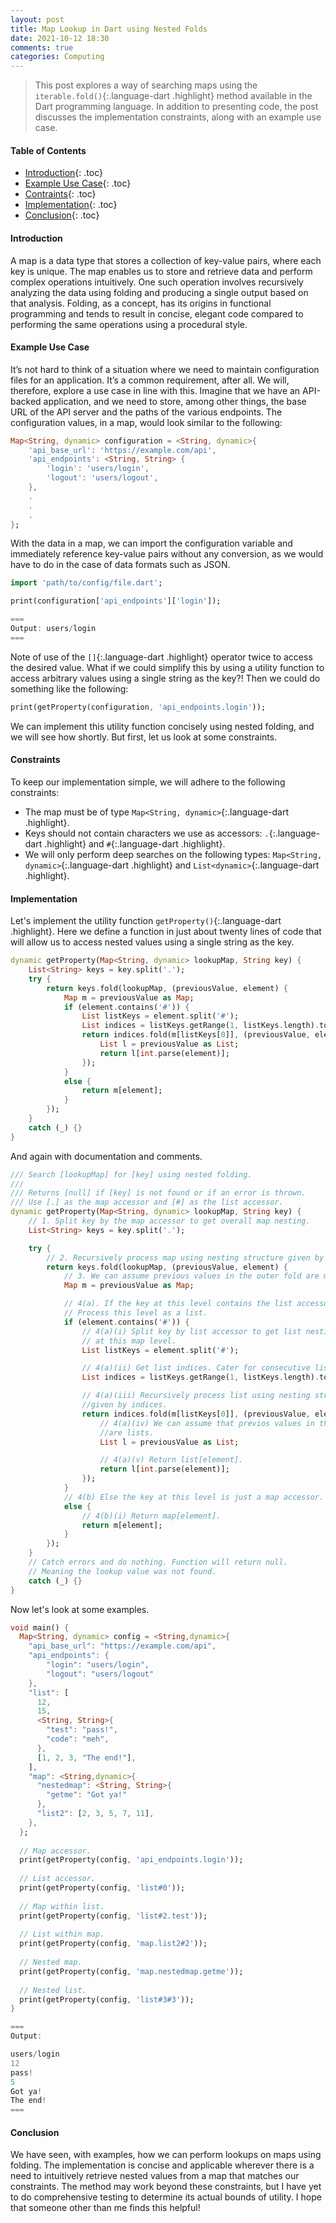 ```yaml
---
layout: post
title: Map Lookup in Dart using Nested Folds
date: 2021-10-12 18:30
comments: true
categories: Computing
---
```

> This post explores a way of searching maps using the `iterable.fold()`{:.language-dart .highlight} method available in the Dart programming language. In addition to presenting code, the post discusses the implementation constraints, along with an example use case.

#### Table of Contents
* [Introduction](#introduction){: .toc}
* [Example Use Case](#example-use-case){: .toc}
* [Contraints](#constraints){: .toc}
* [Implementation](#implementation){: .toc}
* [Conclusion](#conclusion){: .toc}

#### Introduction

A map is a data type that stores a collection of key-value pairs, where each key is unique. The map enables us to store and retrieve data and perform complex operations intuitively. One such operation involves recursively analyzing the data using folding and producing a single output based on that analysis. Folding, as a concept, has its origins in functional programming and tends to result in concise, elegant code compared to performing the same operations using a procedural style.

#### Example Use Case

It’s not hard to think of a situation where we need to maintain configuration files for an application. It’s a common requirement, after all. We will, therefore, explore a use case in line with this. Imagine that we have an API-backed application, and we need to store, among other things, the base URL of the API server and the paths of the various endpoints. The configuration values, in a map, would look similar to the following:

```dart
Map<String, dynamic> configuration = <String, dynamic>{
    'api_base_url': 'https://example.com/api',
    'api_endpoints': <String, String> {
        'login': 'users/login',
        'logout': 'users/logout',
    },
    .
    .
    .
};
```

With the data in a map, we can import the configuration variable and immediately reference key-value pairs without any conversion, as we would have to do in the case of data formats such as JSON.

```dart
import 'path/to/config/file.dart';

print(configuration['api_endpoints']['login']);

===
Output: users/login
===
```

Note of use of the `[]`{:.language-dart .highlight} operator twice to access the desired value. What if we could simplify this by using a utility function to access arbitrary values using a single string as the key?! Then we could do something like the following:

```dart
print(getProperty(configuration, 'api_endpoints.login'));
```

We can implement this utility function concisely using nested folding, and we will see how shortly. But first, let us look at some constraints.

#### Constraints

To keep our implementation simple, we will adhere to the following constraints:

* The map must be of type `Map<String, dynamic>`{:.language-dart .highlight}.
* Keys should not contain characters we use as accessors: `.`{:.language-dart .highlight} and `#`{:.language-dart .highlight}.
* We will only perform deep searches on the following types: `Map<String, dynamic>`{:.language-dart .highlight} and `List<dynamic>`{:.language-dart .highlight}.

#### Implementation

Let's implement the utility function `getProperty()`{:.language-dart .highlight}. Here we define a function in just about twenty lines of code that will allow us to access nested values using a single string as the key.

```dart
dynamic getProperty(Map<String, dynamic> lookupMap, String key) {
    List<String> keys = key.split('.');
    try {
        return keys.fold(lookupMap, (previousValue, element) {
            Map m = previousValue as Map;
            if (element.contains('#')) {
                List listKeys = element.split('#');
                List indices = listKeys.getRange(1, listKeys.length).toList();
                return indices.fold(m[listKeys[0]], (previousValue, element) {
                    List l = previousValue as List;
                    return l[int.parse(element)];
                });
            }
            else {
                return m[element];
            }
        });
    }
    catch (_) {}
}
```

And again with documentation and comments.

```dart
/// Search [lookupMap] for [key] using nested folding.
///
/// Returns [null] if [key] is not found or if an error is thrown.
/// Use [.] as the map accessor and [#] as the list accessor.
dynamic getProperty(Map<String, dynamic> lookupMap, String key) {
    // 1. Split key by the map accessor to get overall map nesting.
    List<String> keys = key.split('.');

    try {
        // 2. Recursively process map using nesting structure given by keys.
        return keys.fold(lookupMap, (previousValue, element) {
            // 3. We can assume previous values in the outer fold are maps.
            Map m = previousValue as Map;

            // 4(a). If the key at this level contains the list accessor
            // Process this level as a list.
            if (element.contains('#')) {
                // 4(a)(i) Split key by list accessor to get list nesting
                // at this map level.
                List listKeys = element.split('#');

                // 4(a)(ii) Get list indices. Cater for consecutive list nesting.
                List indices = listKeys.getRange(1, listKeys.length).toList();

                // 4(a)(iii) Recursively process list using nesting structure
                //given by indices.
                return indices.fold(m[listKeys[0]], (previousValue, element) {
                    // 4(a)(iv) We can assume that previos values in the inner fold
                    //are lists.
                    List l = previousValue as List;

                    // 4(a)(v) Return list[element].
                    return l[int.parse(element)];
                });
            }
            // 4(b) Else the key at this level is just a map accessor.
            else {
                // 4(b)(i) Return map[element].
                return m[element];
            }
        });
    }
    // Catch errors and do nothing. Function will return null.
    // Meaning the lookup value was not found.
    catch (_) {}
}
```

Now let's look at some examples.

```dart
void main() {
  Map<String, dynamic> config = <String,dynamic>{
    "api_base_url": "https://example.com/api",
    "api_endpoints": {
        "login": "users/login",
        "logout": "users/logout"
    },
    "list": [
      12,
      15,
      <String, String>{
        "test": "pass!",
        "code": "meh",
      },
      [1, 2, 3, "The end!"],
    ],
    "map": <String,dynamic>{
      "nestedmap": <String, String>{
        "getme": "Got ya!"
      },
      "list2": [2, 3, 5, 7, 11],
    },
  };
  
  // Map accessor.
  print(getProperty(config, 'api_endpoints.login'));
  
  // List accessor.
  print(getProperty(config, 'list#0'));
  
  // Map within list.
  print(getProperty(config, 'list#2.test'));
  
  // List within map.
  print(getProperty(config, 'map.list2#2'));
  
  // Nested map.
  print(getProperty(config, 'map.nestedmap.getme'));
  
  // Nested list.
  print(getProperty(config, 'list#3#3'));
}

===
Output:

users/login
12
pass!
5
Got ya!
The end!
===
```

#### Conclusion

We have seen, with examples, how we can perform lookups on maps using folding. The implementation is concise and applicable wherever there is a need to intuitively retrieve nested values from a map that matches our constraints. The method may work beyond these constraints, but I have yet to do comprehensive testing to determine its actual bounds of utility. I hope that someone other than me finds this helpful!